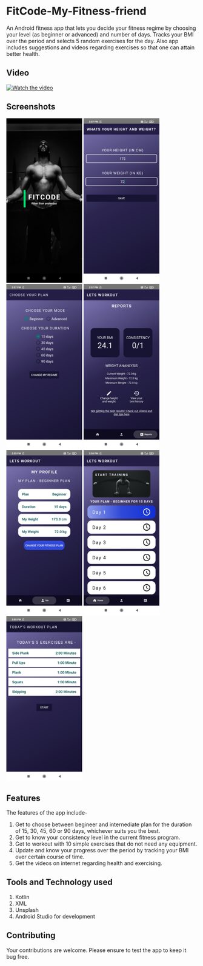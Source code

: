 # FitCode-My-Fitness-friend
An Android fitness app that lets you decide your fitness regime by choosing your level (as beginner or advanced) and number of days. Tracks your BMI over the period and selects 5 random exercises for the day. Also app includes suggestions and videos regarding exercises so that one can attain better health.

## Video
[![Watch the video](https://img.youtube.com/vi/YB57yepmGQs/maxresdefault.jpg)](https://www.youtube.com/watch?v=YB57yepmGQs)

## Screenshots
<p float="left">
  <img src = "/app/src/main/res/drawable/ss1.jpg" alt  = "Screenshot" width = "200px"/>
  <img src = "/app/src/main/res/drawable/ss2.jpg" alt  = "Screenshot" width = "200px"/>
  <img src = "/app/src/main/res/drawable/ss3.jpg" alt  = "Screenshot" width = "200px"/>
  <img src = "/app/src/main/res/drawable/ss4.jpg" alt  = "Screenshot" width = "200px"/>
  <img src = "/app/src/main/res/drawable/ss5.jpg" alt  = "Screenshot" width = "200px"/>
  <img src = "/app/src/main/res/drawable/ss6.jpg" alt  = "Screenshot" width = "200px"/>
  <img src = "/app/src/main/res/drawable/ss7.jpg" alt  = "Screenshot" width = "200px"/>
</p>


## Features
The features of the app include-
1. Get to choose between begineer and internediate plan for the duration of 15, 30, 45, 60 or 90 days, whichever suits you the best.
2. Get to know your consistency level in the current fitness program.
3. Get to workout with 10 simple exercises that do not need any equipment.
4. Update and know your progress over the period by tracking your BMI over certain course of time.
5. Get the videos on internet regarding health and exercising.

## Tools and Technology used
1. Kotlin
2. XML
3. Unsplash
4. Android Studio for development

## Contributing
Your contributions are welcome. Please ensure to test the app to keep it bug free.
